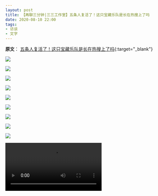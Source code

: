 ```yaml
---
layout: post
title: 【再聊三分钟|三三工作室】五条人复活了！这只宝藏乐队是长在热搜上了吗 
date: 2020-08-10 22:00
tags:
- 访谈
- 文字
---
```

**原文**：
[五条人复活了！这只宝藏乐队是长在热搜上了吗](https://mp.weixin.qq.com/s/9O9DwlI5iSuQrZ8bpV4sWQ){:target="_blank"}

![](https://wx1.sinaimg.cn/large/006yk21nly1ghlrsc8zz2j30u01hcaih.jpg)

![](https://wx2.sinaimg.cn/large/006yk21nly1ghlrshuwmuj30u078be85.jpg)

![](https://wx4.sinaimg.cn/large/006yk21nly1ghlrslz0a8j30u07cjnph.jpg)

![](https://wx1.sinaimg.cn/large/006yk21nly1ghlrsr3zy3j30u08fsu12.jpg)

![](https://wx1.sinaimg.cn/large/006yk21nly1ghlrswbv1ej30u05zskjn.jpg)

![](https://wx4.sinaimg.cn/large/006yk21nly1ghlrt2rp91j30u086i7wm.jpg)

![](https://wx3.sinaimg.cn/large/006yk21nly1ghlrtmaly8j30u04wzu0y.jpg)

![](https://wx3.sinaimg.cn/large/006yk21nly1ghlrtqyl24j30u05kbx6r.jpg)

![](https://wx1.sinaimg.cn/large/006yk21nly1ghlrtv74jmj30u06lenpg.jpg)

<div class="iframe-container">
<video controls class="responsive-iframe" webkit-playsinline="isiPhoneShowPlaysinline" playsinline="isiPhoneShowPlaysinline" origin_src="http://mpvideo.qpic.cn/0bf2iuaboaaag4ampsrqa5pvarodc5cqafya.f10002.mp4?dis_k=c4475bbedea5e4ec0bf42ac56d7f31c3&amp;dis_t=1608136155&amp;vid=wxv_1467039019686313985&amp;format_id=10002" src="http://mpvideo.qpic.cn/0bf2iuaboaaag4ampsrqa5pvarodc5cqafya.f10002.mp4?dis_k=c4475bbedea5e4ec0bf42ac56d7f31c3&amp;dis_t=1608136155&amp;vid=wxv_1467039019686313985&amp;format_id=10002" preload="metadata">
</div>
